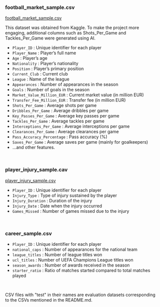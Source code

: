 ### football_market_sample.csv 

[football_market_sample.csv](https://github.com/LeeYuchan75/football-transfer-project/blob/main/soccer%20market%20project/Temp%20folder/football_market_sample.csv)

This dataset was obtained from Kaggle. To make the project more engaging, additional columns such as Shots_Per_Game and Tackles_Per_Game were generated using AI.

- `Player_ID` : Unique identifier for each player  
- `Player_Name` : Player’s full name  
- `Age` : Player’s age  
- `Nationality` : Player’s nationality  
- `Position` : Player’s primary position  
- `Current_Club` : Current club  
- `League` : Name of the league  
- `Appearances` : Number of appearances in the season  
- `Goals` : Number of goals in the season  
- `Market_Value_Million_EUR` : Current market value (in million EUR)  
- `Transfer_Fee_Million_EUR` : Transfer fee (in million EUR)  
- `Shots_Per_Game` : Average shots per game  
- `Dribbles_Per_Game` : Average dribbles per game  
- `Key_Passes_Per_Game` : Average key passes per game  
- `Tackles_Per_Game` : Average tackles per game  
- `Interceptions_Per_Game` : Average interceptions per game  
- `Clearances_Per_Game` : Average clearances per game  
- `Pass_Accuracy_Percentage` : Pass accuracy (%)  
- `Saves_Per_Game` : Average saves per game (mainly for goalkeepers)
- ...and other features.

<br/> 

### player_injury_sample.cav

[player_injury_sample.csv](https://github.com/LeeYuchan75/football-transfer-project/blob/main/soccer%20market%20project/Temp%20folder/player_injury_sample.csv)

- `Player_ID` : Unique identifier for each player  
- `Injury_Type` : Type of injury sustained by the player  
- `Injury_Duration` : Duration of the injury  
- `Injury_Date` : Date when the injury occurred  
- `Games_Missed` : Number of games missed due to the injury

<br/>

### career_sample.csv

- `Player_ID` : Unique identifier for each player  
- `national_caps` : Number of appearances for the national team  
- `league_titles` : Number of league titles won  
- `ucl_titles` : Number of UEFA Champions League titles won  
- `season_awards` : Number of awards received in the season  
- `starter_ratio` : Ratio of matches started compared to total matches played  

<br/>

CSV files with "test" in their names are evaluation datasets corresponding to the CSVs mentioned in the README.md.

